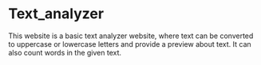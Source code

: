 # Text_analyzer
This website is a basic text analyzer website, where text can be converted to uppercase or lowercase letters and provide a preview about text. It can also count words in the given text.
